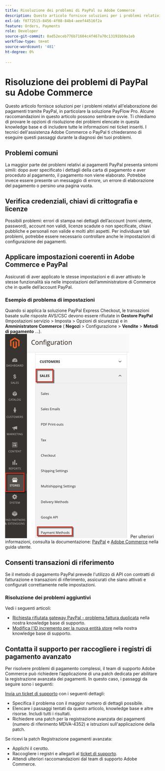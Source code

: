 ```yaml
---
title: Risoluzione dei problemi di PayPal su Adobe Commerce
description: Questo articolo fornisce soluzioni per i problemi relativi all'elaborazione dei pagamenti tramite PayPal, in particolare la soluzione PayFlow Pro. Alcune raccomandazioni in questo articolo possono sembrare ovvie. Ti chiediamo di provare le opzioni di risoluzione dei problemi elencate in questa knowledge base e di includere tutte le informazioni nei ticket inseriti. I tecnici dell'assistenza Adobe Commerce o PayPal ti chiederanno di eseguire questi passaggi durante la diagnosi dei tuoi problemi.
exl-id: f0772515-8456-4f08-84b4-aeef44516f2a
feature: Orders, Payments
role: Developer
source-git-commit: 0ad52eceb776b71604c4f467a70c13191bb9a1eb
workflow-type: tm+mt
source-wordcount: '481'
ht-degree: 0%

---
```


# Risoluzione dei problemi di PayPal su Adobe Commerce

Questo articolo fornisce soluzioni per i problemi relativi all&#39;elaborazione dei pagamenti tramite PayPal, in particolare la soluzione PayFlow Pro. Alcune raccomandazioni in questo articolo possono sembrare ovvie. Ti chiediamo di provare le opzioni di risoluzione dei problemi elencate in questa knowledge base e di includere tutte le informazioni nei ticket inseriti. I tecnici dell&#39;assistenza Adobe Commerce o PayPal ti chiederanno di eseguire questi passaggi durante la diagnosi dei tuoi problemi.

## Problemi comuni

La maggior parte dei problemi relativi ai pagamenti PayPal presenta sintomi simili: dopo aver specificato i dettagli della carta di pagamento e aver proceduto al pagamento, il pagamento non viene elaborato. Potrebbe invece essere presente un messaggio di errore, un errore di elaborazione del pagamento o persino una pagina vuota.

## Verifica credenziali, chiavi di crittografia e licenze

Possibili problemi: errori di stampa nei dettagli dell’account (nomi utente, password), account non validi, licenze scadute o non specificate, chiavi pubbliche e personali non valide e molti altri aspetti. Per individuare tali problemi, potrebbe essere necessario controllare anche le impostazioni di configurazione dei pagamenti.

## Applicare impostazioni coerenti in Adobe Commerce e PayPal

Assicurati di aver applicato le stesse impostazioni e di aver attivato le stesse funzionalità sia nelle impostazioni dell’amministratore di Commerce che in quelle dell’account PayPal.

### Esempio di problema di impostazioni

Quando si applica la soluzione PayPal Express Checkout, le transazioni basate sulle risposte AVS/CSC devono essere rifiutate in **Gestore PayPal** (Impostazioni servizio > Imposta > Opzioni di sicurezza) e in **Amministratore Commerce** ( **Negozi** > Configurazione > **Vendite** > **Metodi di pagamento** ...).
![magento_paypal_settings_2.4.1.png](assets/magento_paypal_settings_2.4.1.png)
Per ulteriori informazioni, consulta la documentazione: [PayPal](https://www.paypalobjects.com/en_US/vhelp/paypalmanager_help/setup.htm) e [Adobe Commerce](/docs/commerce-admin/stores-sales/payments/paypal/paypal-express-checkout.html) nella guida utente.

## Consenti transazioni di riferimento

Se il metodo di pagamento PayPal prevede l&#39;utilizzo di API con contratti di fatturazione e transazioni di riferimento, assicurati che siano attivati e configurati correttamente nelle impostazioni.

### Risoluzione dei problemi aggiuntivi

Vedi i seguenti articoli:

* [Richiesta rifiutata gateway PayPal - problema fattura duplicata](/help/troubleshooting/payments/paypal-gateway-rejected-request-duplicate-invoice-issue.md) nella nostra knowledge base di supporto.
* [Modifica l&#39;ID incremento per la nuova entità store](/help/how-to/general/change-increment-id-for-a-db-entity-order-invoice-credit-memo-etc-on-particular-store.md) nella nostra knowledge base di supporto.

## Contatta il supporto per raccogliere i registri di pagamento avanzato

Per risolvere problemi di pagamento complessi, il team di supporto Adobe Commerce può richiedere l’applicazione di una patch dedicata per abilitare la registrazione avanzata dei pagamenti. In questo caso, i passaggi da seguire sono i seguenti:

[Invia un ticket di supporto](/help/help-center-guide/help-center/magento-help-center-user-guide.md#submit-ticket) con i seguenti dettagli:

* Specifica il problema con il maggior numero di dettagli possibile.
* Elencare i passaggi tentati da questo articolo, knowledge base e altre risorse. Includi tutti i risultati.
* Richiedere una patch per la registrazione avanzata dei pagamenti (numero di riferimento MDVA-4352) e istruzioni sull&#39;applicazione della patch.

Se ricevi la patch Registrazione pagamenti avanzata:

* Applichi il cerotto.
* Raccogliere i registri e allegarli al [ticket di supporto](/help/help-center-guide/help-center/magento-help-center-user-guide.md#submit-ticket).
* Attendi ulteriori raccomandazioni dal team di supporto Adobe Commerce.
